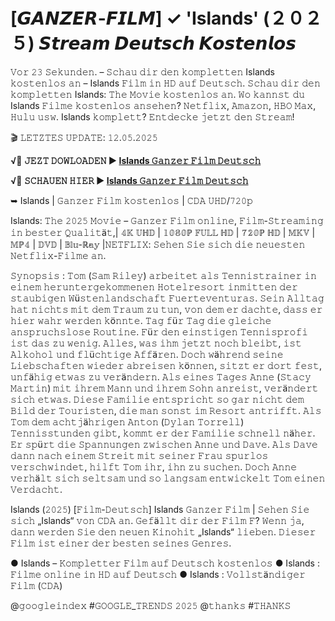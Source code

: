 # [𝙂𝘼𝙉𝙕𝙀𝙍-𝙁𝙄𝙇𝙈] ✓ 'Islands' (２０２５) 𝙎𝙩𝙧𝙚𝙖𝙢 𝘿𝙚𝙪𝙩𝙨𝙘𝙝 𝙆𝙤𝙨𝙩𝙚𝙣𝙡𝙤𝙨

𝚅𝚘𝚛 𝟸𝟹 𝚂𝚎𝚔𝚞𝚗𝚍𝚎𝚗. – 𝚂𝚌𝚑𝚊𝚞 𝚍𝚒𝚛 𝚍𝚎𝚗 𝚔𝚘𝚖𝚙𝚕𝚎𝚝𝚝𝚎𝚗 Islands 𝚔𝚘𝚜𝚝𝚎𝚗𝚕𝚘𝚜 𝚊𝚗 – Islands 𝙵𝚒𝚕𝚖 𝚒𝚗 𝙷𝙳 𝚊𝚞𝚏 𝙳𝚎𝚞𝚝𝚜𝚌𝚑. 𝚂𝚌𝚑𝚊𝚞 𝚍𝚒𝚛 𝚍𝚎𝚗 𝚔𝚘𝚖𝚙𝚕𝚎𝚝𝚝𝚎𝚗 Islands: 𝚃𝚑𝚎 𝙼𝚘𝚟𝚒𝚎 𝚔𝚘𝚜𝚝𝚎𝚗𝚕𝚘𝚜 𝚊𝚗. 𝚆𝚘 𝚔𝚊𝚗𝚗𝚜𝚝 𝚍𝚞 Islands 𝙵𝚒𝚕𝚖𝚎 𝚔𝚘𝚜𝚝𝚎𝚗𝚕𝚘𝚜 𝚊𝚗𝚜𝚎𝚑𝚎𝚗? 𝙽𝚎𝚝𝚏𝚕𝚒𝚡, 𝙰𝚖𝚊𝚣𝚘𝚗, 𝙷𝙱𝙾 𝙼𝚊𝚡, 𝙷𝚞𝚕𝚞 𝚞𝚜𝚠. Islands 𝚔𝚘𝚖𝚙𝚕𝚎𝚝𝚝? 𝙴𝚗𝚝𝚍𝚎𝚌𝚔𝚎 𝚓𝚎𝚝𝚣𝚝 𝚍𝚎𝚗 𝚂𝚝𝚛𝚎𝚊𝚖!

🎬 𝙻𝙴𝚃𝚉𝚃𝙴𝚂 𝚄𝙿𝙳𝙰𝚃𝙴: 𝟷𝟸.𝟶𝟻.𝟸𝟶𝟸𝟻 

**√🔗 𝙹𝙴𝚉𝚃 𝙳𝙾𝚆𝙻𝙾𝙰𝙳𝙴𝙽 ▶️ [Islands 𝙶𝚊𝚗𝚣𝚎𝚛 𝙵𝚒𝚕𝚖 𝙳𝚎𝚞𝚝𝚜𝚌𝚑](https://t.co/MUwhkHbEYU)**

**√🔗 𝚂𝙲𝙷𝙰𝚄𝙴𝙽 𝙷𝙸𝙴𝚁 ▶️ [Islands 𝙶𝚊𝚗𝚣𝚎𝚛 𝙵𝚒𝚕𝚖 𝙳𝚎𝚞𝚝𝚜𝚌𝚑](https://t.co/MUwhkHbEYU)**

➥ Islands | 𝙶𝚊𝚗𝚣𝚎𝚛 𝙵𝚒𝚕𝚖 𝚔𝚘𝚜𝚝𝚎𝚗𝚕𝚘𝚜  | 𝙲𝙳𝙰 𝚄𝙷𝙳/𝟽𝟸𝟶𝚙

Islands: 𝚃𝚑𝚎 𝟸𝟶𝟸𝟻 𝙼𝚘𝚟𝚒𝚎 – 𝙶𝚊𝚗𝚣𝚎𝚛 𝙵𝚒𝚕𝚖 𝚘𝚗𝚕𝚒𝚗𝚎, 𝙵𝚒𝚕𝚖-𝚂𝚝𝚛𝚎𝚊𝚖𝚒𝚗𝚐 𝚒𝚗 𝚋𝚎𝚜𝚝𝚎𝚛 𝚀𝚞𝚊𝚕𝚒𝚝ä𝚝,| 𝟜𝕂 𝕌ℍ𝔻 | 𝟙𝟘𝟠𝟘ℙ 𝔽𝕌𝕃𝕃 ℍ𝔻 | 𝟟𝟚𝟘ℙ ℍ𝔻 | 𝕄𝕂𝕍 | 𝕄ℙ𝟜 | 𝔻𝕍𝔻 | 𝔹𝕝𝕦-ℝ𝕒𝕪 |𝙽𝙴𝚃𝙵𝙻𝙸𝚇: 𝚂𝚎𝚑𝚎𝚗 𝚂𝚒𝚎 𝚜𝚒𝚌𝚑 𝚍𝚒𝚎 𝚗𝚎𝚞𝚎𝚜𝚝𝚎𝚗 𝙽𝚎𝚝𝚏𝚕𝚒𝚡-𝙵𝚒𝚕𝚖𝚎 𝚊𝚗.

𝚂𝚢𝚗𝚘𝚙𝚜𝚒𝚜 :
𝚃𝚘𝚖 (𝚂𝚊𝚖 𝚁𝚒𝚕𝚎𝚢) 𝚊𝚛𝚋𝚎𝚒𝚝𝚎𝚝 𝚊𝚕𝚜 𝚃𝚎𝚗𝚗𝚒𝚜𝚝𝚛𝚊𝚒𝚗𝚎𝚛 𝚒𝚗 𝚎𝚒𝚗𝚎𝚖 𝚑𝚎𝚛𝚞𝚗𝚝𝚎𝚛𝚐𝚎𝚔𝚘𝚖𝚖𝚎𝚗𝚎𝚗 𝙷𝚘𝚝𝚎𝚕𝚛𝚎𝚜𝚘𝚛𝚝 𝚒𝚗𝚖𝚒𝚝𝚝𝚎𝚗 𝚍𝚎𝚛 𝚜𝚝𝚊𝚞𝚋𝚒𝚐𝚎𝚗 𝚆ü𝚜𝚝𝚎𝚗𝚕𝚊𝚗𝚍𝚜𝚌𝚑𝚊𝚏𝚝 𝙵𝚞𝚎𝚛𝚝𝚎𝚟𝚎𝚗𝚝𝚞𝚛𝚊𝚜. 𝚂𝚎𝚒𝚗 𝙰𝚕𝚕𝚝𝚊𝚐 𝚑𝚊𝚝 𝚗𝚒𝚌𝚑𝚝𝚜 𝚖𝚒𝚝 𝚍𝚎𝚖 𝚃𝚛𝚊𝚞𝚖 𝚣𝚞 𝚝𝚞𝚗, 𝚟𝚘𝚗 𝚍𝚎𝚖 𝚎𝚛 𝚍𝚊𝚌𝚑𝚝𝚎, 𝚍𝚊𝚜𝚜 𝚎𝚛 𝚑𝚒𝚎𝚛 𝚠𝚊𝚑𝚛 𝚠𝚎𝚛𝚍𝚎𝚗 𝚔ö𝚗𝚗𝚝𝚎. 𝚃𝚊𝚐 𝚏ü𝚛 𝚃𝚊𝚐 𝚍𝚒𝚎 𝚐𝚕𝚎𝚒𝚌𝚑𝚎 𝚊𝚗𝚜𝚙𝚛𝚞𝚌𝚑𝚜𝚕𝚘𝚜𝚎 𝚁𝚘𝚞𝚝𝚒𝚗𝚎. 𝙵ü𝚛 𝚍𝚎𝚗 𝚎𝚒𝚗𝚜𝚝𝚒𝚐𝚎𝚗 𝚃𝚎𝚗𝚗𝚒𝚜𝚙𝚛𝚘𝚏𝚒 𝚒𝚜𝚝 𝚍𝚊𝚜 𝚣𝚞 𝚠𝚎𝚗𝚒𝚐. 𝙰𝚕𝚕𝚎𝚜, 𝚠𝚊𝚜 𝚒𝚑𝚖 𝚓𝚎𝚝𝚣𝚝 𝚗𝚘𝚌𝚑 𝚋𝚕𝚎𝚒𝚋𝚝, 𝚒𝚜𝚝 𝙰𝚕𝚔𝚘𝚑𝚘𝚕 𝚞𝚗𝚍 𝚏𝚕ü𝚌𝚑𝚝𝚒𝚐𝚎 𝙰𝚏𝚏ä𝚛𝚎𝚗. 𝙳𝚘𝚌𝚑 𝚠ä𝚑𝚛𝚎𝚗𝚍 𝚜𝚎𝚒𝚗𝚎 𝙻𝚒𝚎𝚋𝚜𝚌𝚑𝚊𝚏𝚝𝚎𝚗 𝚠𝚒𝚎𝚍𝚎𝚛 𝚊𝚋𝚛𝚎𝚒𝚜𝚎𝚗 𝚔ö𝚗𝚗𝚎𝚗, 𝚜𝚒𝚝𝚣𝚝 𝚎𝚛 𝚍𝚘𝚛𝚝 𝚏𝚎𝚜𝚝, 𝚞𝚗𝚏ä𝚑𝚒𝚐 𝚎𝚝𝚠𝚊𝚜 𝚣𝚞 𝚟𝚎𝚛ä𝚗𝚍𝚎𝚛𝚗. 𝙰𝚕𝚜 𝚎𝚒𝚗𝚎𝚜 𝚃𝚊𝚐𝚎𝚜 𝙰𝚗𝚗𝚎 (𝚂𝚝𝚊𝚌𝚢 𝙼𝚊𝚛𝚝𝚒𝚗) 𝚖𝚒𝚝 𝚒𝚑𝚛𝚎𝚖 𝙼𝚊𝚗𝚗 𝚞𝚗𝚍 𝚒𝚑𝚛𝚎𝚖 𝚂𝚘𝚑𝚗 𝚊𝚗𝚛𝚎𝚒𝚜𝚝, 𝚟𝚎𝚛ä𝚗𝚍𝚎𝚛𝚝 𝚜𝚒𝚌𝚑 𝚎𝚝𝚠𝚊𝚜. 𝙳𝚒𝚎𝚜𝚎 𝙵𝚊𝚖𝚒𝚕𝚒𝚎 𝚎𝚗𝚝𝚜𝚙𝚛𝚒𝚌𝚑𝚝 𝚜𝚘 𝚐𝚊𝚛 𝚗𝚒𝚌𝚑𝚝 𝚍𝚎𝚖 𝙱𝚒𝚕𝚍 𝚍𝚎𝚛 𝚃𝚘𝚞𝚛𝚒𝚜𝚝𝚎𝚗, 𝚍𝚒𝚎 𝚖𝚊𝚗 𝚜𝚘𝚗𝚜𝚝 𝚒𝚖 𝚁𝚎𝚜𝚘𝚛𝚝 𝚊𝚗𝚝𝚛𝚒𝚏𝚏𝚝. 𝙰𝚕𝚜 𝚃𝚘𝚖 𝚍𝚎𝚖 𝚊𝚌𝚑𝚝𝚓ä𝚑𝚛𝚒𝚐𝚎𝚗 𝙰𝚗𝚝𝚘𝚗 (𝙳𝚢𝚕𝚊𝚗 𝚃𝚘𝚛𝚛𝚎𝚕𝚕) 𝚃𝚎𝚗𝚗𝚒𝚜𝚜𝚝𝚞𝚗𝚍𝚎𝚗 𝚐𝚒𝚋𝚝, 𝚔𝚘𝚖𝚖𝚝 𝚎𝚛 𝚍𝚎𝚛 𝙵𝚊𝚖𝚒𝚕𝚒𝚎 𝚜𝚌𝚑𝚗𝚎𝚕𝚕 𝚗ä𝚑𝚎𝚛. 𝙴𝚛 𝚜𝚙ü𝚛𝚝 𝚍𝚒𝚎 𝚂𝚙𝚊𝚗𝚗𝚞𝚗𝚐𝚎𝚗 𝚣𝚠𝚒𝚜𝚌𝚑𝚎𝚗 𝙰𝚗𝚗𝚎 𝚞𝚗𝚍 𝙳𝚊𝚟𝚎. 𝙰𝚕𝚜 𝙳𝚊𝚟𝚎 𝚍𝚊𝚗𝚗 𝚗𝚊𝚌𝚑 𝚎𝚒𝚗𝚎𝚖 𝚂𝚝𝚛𝚎𝚒𝚝 𝚖𝚒𝚝 𝚜𝚎𝚒𝚗𝚎𝚛 𝙵𝚛𝚊𝚞 𝚜𝚙𝚞𝚛𝚕𝚘𝚜 𝚟𝚎𝚛𝚜𝚌𝚑𝚠𝚒𝚗𝚍𝚎𝚝, 𝚑𝚒𝚕𝚏𝚝 𝚃𝚘𝚖 𝚒𝚑𝚛, 𝚒𝚑𝚗 𝚣𝚞 𝚜𝚞𝚌𝚑𝚎𝚗. 𝙳𝚘𝚌𝚑 𝙰𝚗𝚗𝚎 𝚟𝚎𝚛𝚑ä𝚕𝚝 𝚜𝚒𝚌𝚑 𝚜𝚎𝚕𝚝𝚜𝚊𝚖 𝚞𝚗𝚍 𝚜𝚘 𝚕𝚊𝚗𝚐𝚜𝚊𝚖 𝚎𝚗𝚝𝚠𝚒𝚌𝚔𝚎𝚕𝚝 𝚃𝚘𝚖 𝚎𝚒𝚗𝚎𝚗 𝚅𝚎𝚛𝚍𝚊𝚌𝚑𝚝.

Islands (𝟸𝟶𝟸𝟻) [𝙵𝚒𝚕𝚖-𝙳𝚎𝚞𝚝𝚜𝚌𝚑] Islands 𝙶𝚊𝚗𝚣𝚎𝚛 𝙵𝚒𝚕𝚖 | 𝚂𝚎𝚑𝚎𝚗 𝚂𝚒𝚎 𝚜𝚒𝚌𝚑 „Islands“ 𝚟𝚘𝚗 𝙲𝙳𝙰 𝚊𝚗. 𝙶𝚎𝚏ä𝚕𝚕𝚝 𝚍𝚒𝚛 𝚍𝚎𝚛 𝙵𝚒𝚕𝚖 𝙵? 𝚆𝚎𝚗𝚗 𝚓𝚊, 𝚍𝚊𝚗𝚗 𝚠𝚎𝚛𝚍𝚎𝚗 𝚂𝚒𝚎 𝚍𝚎𝚗 𝚗𝚎𝚞𝚎𝚗 𝙺𝚒𝚗𝚘𝚑𝚒𝚝 „Islands“ 𝚕𝚒𝚎𝚋𝚎𝚗. 𝙳𝚒𝚎𝚜𝚎𝚛 𝙵𝚒𝚕𝚖 𝚒𝚜𝚝 𝚎𝚒𝚗𝚎𝚛 𝚍𝚎𝚛 𝚋𝚎𝚜𝚝𝚎𝚗 𝚜𝚎𝚒𝚗𝚎𝚜 𝙶𝚎𝚗𝚛𝚎𝚜.

● Islands – 𝙺𝚘𝚖𝚙𝚕𝚎𝚝𝚝𝚎𝚛 𝙵𝚒𝚕𝚖 𝚊𝚞𝚏 𝙳𝚎𝚞𝚝𝚜𝚌𝚑 𝚔𝚘𝚜𝚝𝚎𝚗𝚕𝚘𝚜
● Islands : 𝙵𝚒𝚕𝚖𝚎 𝚘𝚗𝚕𝚒𝚗𝚎 𝚒𝚗 𝙷𝙳 𝚊𝚞𝚏 𝙳𝚎𝚞𝚝𝚜𝚌𝚑
● Islands : 𝚅𝚘𝚕𝚕𝚜𝚝ä𝚗𝚍𝚒𝚐𝚎𝚛 𝙵𝚒𝚕𝚖 (𝙲𝙳𝙰)

@𝚐𝚘𝚘𝚐𝚕𝚎𝚒𝚗𝚍𝚎𝚡 #𝙶𝙾𝙾𝙶𝙻𝙴_𝚃𝚁𝙴𝙽𝙳𝚂 𝟸𝟶𝟸𝟻 @𝚝𝚑𝚊𝚗𝚔𝚜 #𝚃𝙷𝙰𝙽𝙺𝚂
